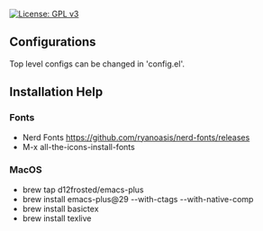 [![License: GPL v3](https://img.shields.io/badge/License-GPLv3-blue.svg)](https://www.gnu.org/licenses/gpl-3.0)

## Configurations
Top level configs can be changed in 'config.el'.

## Installation Help
### Fonts
- Nerd Fonts
https://github.com/ryanoasis/nerd-fonts/releases
- M-x all-the-icons-install-fonts


### MacOS
- brew tap d12frosted/emacs-plus
- brew install emacs-plus@29 --with-ctags --with-native-comp
- brew install basictex
- brew install texlive
